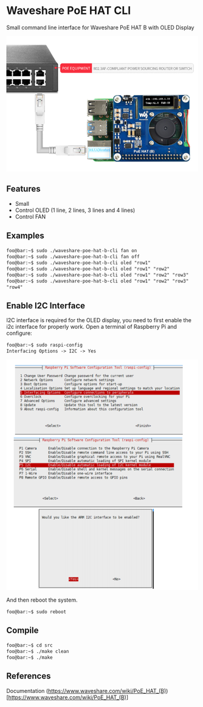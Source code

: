 # Waveshare PoE HAT CLI
Small command line interface for Waveshare PoE HAT B with OLED Display

![](doc/PoE-HAT-B-details-5.png)

## Features

 - Small
 - Control OLED (1 line, 2 lines, 3 lines and 4 lines)
 - Control FAN

## Examples

```shell
foo@bar:~$ sudo ./waveshare-poe-hat-b-cli fan on
foo@bar:~$ sudo ./waveshare-poe-hat-b-cli fan off
foo@bar:~$ sudo ./waveshare-poe-hat-b-cli oled "row1"
foo@bar:~$ sudo ./waveshare-poe-hat-b-cli oled "row1" "row2"
foo@bar:~$ sudo ./waveshare-poe-hat-b-cli oled "row1" "row2" "row3"
foo@bar:~$ sudo ./waveshare-poe-hat-b-cli oled "row1" "row2" "row3" "row4"
```

## Enable I2C Interface

I2C interface is required for the OLED display, you need to first enable the i2c interface for properly work.
Open a terminal of Raspberry Pi and configure:

```shell
foo@bar:~$ sudo raspi-config
Interfacing Options -> I2C -> Yes
```

![](doc/enable-i2c.png)

And then reboot the system.

```shell
foo@bar:~$ sudo reboot
```

## Compile

```shell
foo@bar:~$ cd src
foo@bar:~$ ./make clean
foo@bar:~$ ./make
```
 
## References

Documentation (https://www.waveshare.com/wiki/PoE_HAT_(B))[https://www.waveshare.com/wiki/PoE_HAT_(B)]
